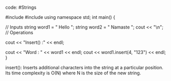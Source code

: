 code: #Strings 

#include <iostream>
#include <string>
using namespace std;
int main() {

  // Inputs
  string word1 = " Hello ";
  string word2 = " Namaste ";
  cout << "\n";
  // Operations

  cout << "Insert() :" << endl;

  cout << "Word : " << word1 << endl;
  cout << word1.insert(4, "123") << endl;
}

insert(): Inserts additional characters into the string at a particular position.
Its time complexity is O(N) where N is the size of the new string.

